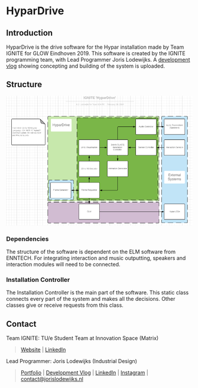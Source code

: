 # HyparDrive

## Introduction
HyparDrive is the drive software for the Hypar installation made by Team IGNITE for GLOW Eindhoven 2019. This software is created by the IGNITE programming team, with Lead Programmer Joris Lodewijks. A [development vlog](https://www.youtube.com/channel/UC_aMt1voKEiOnQGPngewUEA) showing concepting and building of the system is uploaded.

## Structure

![Image of HyperDrive Structure](https://github.com/ScrambledFox/HyparDrive/blob/master/Images/HyparDrive.PNG)

### Dependencies
The structure of the software is dependent on the ELM software from ENNTECH. For integrating interaction and music outputting, speakers and interaction modules will need to be connected.

### Installation Controller
The Installation Controller is the main part of the software. This static class connects every part of the system and makes all the decisions. Other classes give or receive requests from this class.

## Contact
Team IGNITE: TU/e Student Team at Innovation Space (Matrix)
> [Website](http://www.teamignite.nl/) |
> [LinkedIn](https://www.linkedin.com/company/team-ignite/)

Lead Programmer: Joris Lodewijks (Industrial Design)
> [Portfolio](http://lodewijks.design/) |
> [Development Vlog](https://www.youtube.com/channel/UC_aMt1voKEiOnQGPngewUEA) |
> [LinkedIn](https://www.linkedin.com/in/jorislodewijks/) |
> [Instagram](https://www.instagram.com/jorislodewijks/) |
> contact@jorislodewijks.nl
